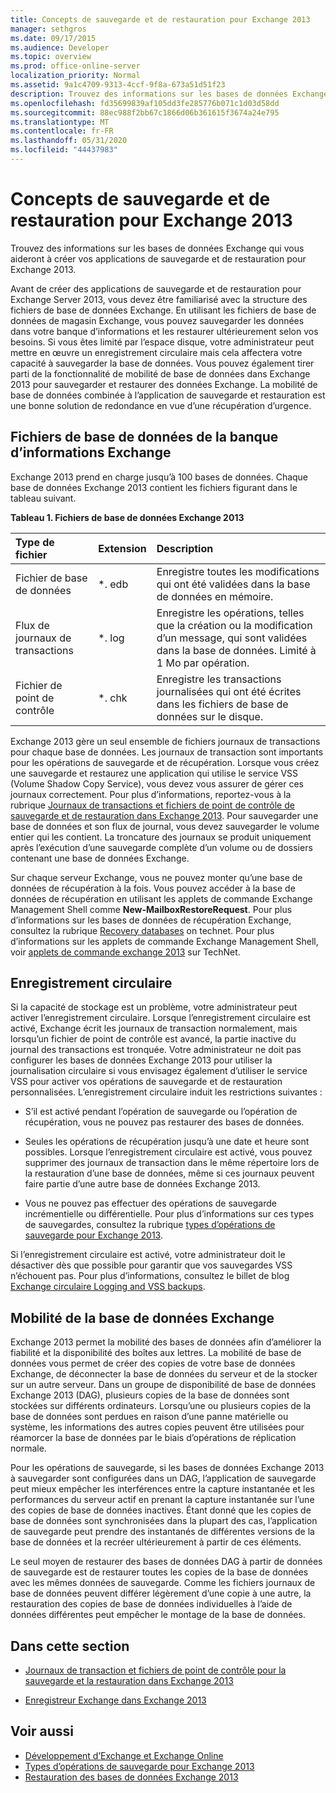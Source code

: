 ```yaml
---
title: Concepts de sauvegarde et de restauration pour Exchange 2013
manager: sethgros
ms.date: 09/17/2015
ms.audience: Developer
ms.topic: overview
ms.prod: office-online-server
localization_priority: Normal
ms.assetid: 9a1c4709-9313-4ccf-9f8a-673a51d51f23
description: Trouvez des informations sur les bases de données Exchange qui vous aideront à créer vos applications de sauvegarde et de restauration pour Exchange 2013.
ms.openlocfilehash: fd35699839af105dd3fe285776b071c1d03d58dd
ms.sourcegitcommit: 88ec988f2bb67c1866d06b361615f3674a24e795
ms.translationtype: MT
ms.contentlocale: fr-FR
ms.lasthandoff: 05/31/2020
ms.locfileid: "44437983"
---
```

# <a name="backup-and-restore-concepts-for-exchange-2013"></a>Concepts de sauvegarde et de restauration pour Exchange 2013

Trouvez des informations sur les bases de données Exchange qui vous aideront à créer vos applications de sauvegarde et de restauration pour Exchange 2013.
  
Avant de créer des applications de sauvegarde et de restauration pour Exchange Server 2013, vous devez être familiarisé avec la structure des fichiers de base de données Exchange. En utilisant les fichiers de base de données de magasin Exchange, vous pouvez sauvegarder les données dans votre banque d’informations et les restaurer ultérieurement selon vos besoins. Si vous êtes limité par l’espace disque, votre administrateur peut mettre en œuvre un enregistrement circulaire mais cela affectera votre capacité à sauvegarder la base de données. Vous pouvez également tirer parti de la fonctionnalité de mobilité de base de données dans Exchange 2013 pour sauvegarder et restaurer des données Exchange. La mobilité de base de données combinée à l’application de sauvegarde et restauration est une bonne solution de redondance en vue d’une récupération d’urgence.

<a name="bk_exchangedatabases"> </a>

## <a name="exchange-store-database-files"></a>Fichiers de base de données de la banque d’informations Exchange

Exchange 2013 prend en charge jusqu’à 100 bases de données. Chaque base de données Exchange 2013 contient les fichiers figurant dans le tableau suivant. 
  
**Tableau 1. Fichiers de base de données Exchange 2013**

|Type de fichier|Extension|Description|
|:-----|:-----|:-----|
|Fichier de base de données  <br/> |\*. edb  <br/> |Enregistre toutes les modifications qui ont été validées dans la base de données en mémoire.  <br/> |
|Flux de journaux de transactions  <br/> |\*. log  <br/> |Enregistre les opérations, telles que la création ou la modification d’un message, qui sont validées dans la base de données. Limité à 1 Mo par opération.  <br/> |
|Fichier de point de contrôle  <br/> |\*. chk  <br/> |Enregistre les transactions journalisées qui ont été écrites dans les fichiers de base de données sur le disque.  <br/> |
   
Exchange 2013 gère un seul ensemble de fichiers journaux de transactions pour chaque base de données. Les journaux de transaction sont importants pour les opérations de sauvegarde et de récupération. Lorsque vous créez une sauvegarde et restaurez une application qui utilise le service VSS (Volume Shadow Copy Service), vous devez vous assurer de gérer ces journaux correctement. Pour plus d’informations, reportez-vous à la rubrique [Journaux de transactions et fichiers de point de contrôle de sauvegarde et de restauration dans Exchange 2013](transaction-logs-and-checkpoint-files-for-backup-and-restore-in-exchange.md). Pour sauvegarder une base de données et son flux de journal, vous devez sauvegarder le volume entier qui les contient. La troncature des journaux se produit uniquement après l’exécution d’une sauvegarde complète d’un volume ou de dossiers contenant une base de données Exchange.
  
Sur chaque serveur Exchange, vous ne pouvez monter qu’une base de données de récupération à la fois. Vous pouvez accéder à la base de données de récupération en utilisant les applets de commande Exchange Management Shell comme **New-MailboxRestoreRequest**. Pour plus d’informations sur les bases de données de récupération Exchange, consultez la rubrique [Recovery databases](https://technet.microsoft.com/library/dd876954%28v=exchg.150%29.aspx) on technet. Pour plus d’informations sur les applets de commande Exchange Management Shell, voir [applets de commande exchange 2013](https://technet.microsoft.com/library/bb124413.aspx) sur TechNet. 
  
## <a name="circular-logging"></a>Enregistrement circulaire
<a name="bk_circularlogging"> </a>

Si la capacité de stockage est un problème, votre administrateur peut activer l’enregistrement circulaire. Lorsque l’enregistrement circulaire est activé, Exchange écrit les journaux de transaction normalement, mais lorsqu’un fichier de point de contrôle est avancé, la partie inactive du journal des transactions est tronquée. Votre administrateur ne doit pas configurer les bases de données Exchange 2013 pour utiliser la journalisation circulaire si vous envisagez également d’utiliser le service VSS pour activer vos opérations de sauvegarde et de restauration personnalisées. L’enregistrement circulaire induit les restrictions suivantes : 
  
- S’il est activé pendant l’opération de sauvegarde ou l’opération de récupération, vous ne pouvez pas restaurer des bases de données.
    
- Seules les opérations de récupération jusqu’à une date et heure sont possibles. Lorsque l’enregistrement circulaire est activé, vous pouvez supprimer des journaux de transaction dans le même répertoire lors de la restauration d’une base de données, même si ces journaux peuvent faire partie d’une autre base de données Exchange 2013. 
    
- Vous ne pouvez pas effectuer des opérations de sauvegarde incrémentielle ou différentielle. Pour plus d’informations sur ces types de sauvegardes, consultez la rubrique [types d’opérations de sauvegarde pour Exchange 2013](types-of-backup-operations-for-exchange-2013.md).
    
Si l’enregistrement circulaire est activé, votre administrateur doit le désactiver dès que possible pour garantir que vos sauvegardes VSS n’échouent pas. Pour plus d’informations, consultez le billet de blog [Exchange circulaire Logging and VSS backups](https://blogs.technet.com/b/exchange/archive/2010/08/18/3410672.aspx). 
  
## <a name="exchange-database-mobility"></a>Mobilité de la base de données Exchange
<a name="bk_exchangedatabasemobility"> </a>

Exchange 2013 permet la mobilité des bases de données afin d’améliorer la fiabilité et la disponibilité des boîtes aux lettres. La mobilité de base de données vous permet de créer des copies de votre base de données Exchange, de déconnecter la base de données du serveur et de la stocker sur un autre serveur. Dans un groupe de disponibilité de base de données Exchange 2013 (DAG), plusieurs copies de la base de données sont stockées sur différents ordinateurs. Lorsqu’une ou plusieurs copies de la base de données sont perdues en raison d’une panne matérielle ou système, les informations des autres copies peuvent être utilisées pour réamorcer la base de données par le biais d’opérations de réplication normale.
  
Pour les opérations de sauvegarde, si les bases de données Exchange 2013 à sauvegarder sont configurées dans un DAG, l’application de sauvegarde peut mieux empêcher les interférences entre la capture instantanée et les performances du serveur actif en prenant la capture instantanée sur l’une des copies de base de données inactives. Étant donné que les copies de base de données sont synchronisées dans la plupart des cas, l’application de sauvegarde peut prendre des instantanés de différentes versions de la base de données et la recréer ultérieurement à partir de ces éléments.
  
Le seul moyen de restaurer des bases de données DAG à partir de données de sauvegarde est de restaurer toutes les copies de la base de données avec les mêmes données de sauvegarde. Comme les fichiers journaux de base de données peuvent différer légèrement d’une copie à une autre, la restauration des copies de base de données individuelles à l’aide de données différentes peut empêcher le montage de la base de données.
  
## <a name="in-this-section"></a>Dans cette section
<a name="bk_inthissection"> </a>

- [Journaux de transaction et fichiers de point de contrôle pour la sauvegarde et la restauration dans Exchange 2013](transaction-logs-and-checkpoint-files-for-backup-and-restore-in-exchange.md)
    
- [Enregistreur Exchange dans Exchange 2013](exchange-writer-in-exchange-2013.md)
    
## <a name="see-also"></a>Voir aussi

- [Développement d’Exchange et Exchange Online](../exchange-server-development.md) 
- [Types d’opérations de sauvegarde pour Exchange 2013](types-of-backup-operations-for-exchange-2013.md)
- [Restauration des bases de données Exchange 2013](restoring-exchange-2013-databases.md)
    

